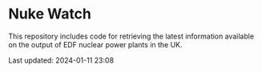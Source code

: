 # Nuke Watch

This repository includes code for retrieving the latest information available on the output of EDF nuclear power plants in the UK.

Last updated: 2024-01-11 23:08